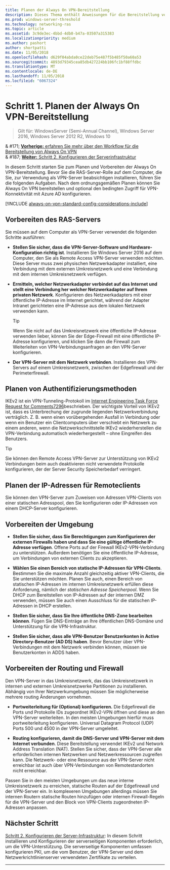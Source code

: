 ```yaml
---
title: Planen der Always On VPN-Bereitstellung
description: Dieses Thema enthält Anweisungen für die Bereitstellung von Always On VPN in Windows Server 2016 Planung.
ms.prod: windows-server-threshold
ms.technology: networking-ras
ms.topic: article
ms.assetid: 3c9de3ec-4bbd-4db0-b47a-03507a315383
ms.localizationpriority: medium
ms.author: pashort
author: shortpatti
ms.date: 11/05/2018
ms.openlocfilehash: d629f04abda0ce22deb75e487f5b485f50a60a53
ms.sourcegitcommit: 4893d79345cea85db427224bb106fc1bf88ffdbc
ms.translationtype: MT
ms.contentlocale: de-DE
ms.lasthandoff: 11/05/2018
ms.locfileid: "6067324"
---
```

# Schritt 1. Planen der Always On VPN-Bereitstellung

>Gilt für: WindowsServer (Semi-Annual Channel), Windows Server 2016, Windows Server 2012 R2, Windows 10


& #171;  [ **Vorherige:** erfahren Sie mehr über den Workflow für die Bereitstellung von Always On VPN](always-on-vpn-deploy-deployment.md)<br>
& #187;  [ **Weiter:** Schritt 2. Konfigurieren der Serverinfrastruktur](vpn-deploy-server-infrastructure.md)

In diesem Schritt starten Sie zum Planen und Vorbereiten der Always On VPN-Bereitstellung. Bevor Sie die RAS-Server-Rolle auf dem Computer, die Sie, zur Verwendung als VPN-Server beabsichtigen installieren, führen Sie die folgenden Aufgaben. Nach dem ordnungsgemäßen Planen können Sie Always On VPN bereitstellen und optional den bedingten Zugriff für VPN-Konnektivität mit Azure AD konfigurieren. 

[!INCLUDE [always-on-vpn-standard-config-considerations-include](../../../includes/always-on-vpn-standard-config-considerations-include.md)]


## Vorbereiten des RAS-Servers

Sie müssen auf dem Computer als VPN-Server verwendet die folgenden Schritte ausführen: 

- **Stellen Sie sicher, dass die VPN-Server-Software und Hardware-Konfiguration richtig ist**. Installieren Sie Windows Server 2016 auf dem Computer, den Sie als Remote Access VPN-Server verwenden möchten. Diese Server muss zwei physischen Netzwerkadapter installiert, eine Verbindung mit dem externen Umkreisnetzwerk und eine Verbindung mit dem internen Umkreisnetzwerk verfügen.

- **Ermitteln, welcher Netzwerkadapter verbindet auf das Internet und stellt eine Verbindung her welcher Netzwerkadapter auf Ihrem privaten Netzwerk**. Konfigurieren des Netzwerkadapters mit einer öffentliche IP-Adresse im Internet gerichtet, während der Adapter Intranet gerichteten eine IP-Adresse aus dem lokalen Netzwerk verwenden kann.

    >[!TIP]
    >Wenn Sie nicht auf das Umkreisnetzwerk eine öffentliche IP-Adresse verwenden lieber, können Sie der Edge-Firewall mit eine öffentliche IP-Adresse konfigurieren, und klicken Sie dann die Firewall zum Weiterleiten von VPN-Verbindungsanfragen an den VPN-Server konfigurieren.

- **Der VPN-Server mit dem Netzwerk verbinden**. Installieren des VPN-Servers auf einem Umkreisnetzwerk, zwischen der Edgefirewall und der Perimeterfirewall.

## Planen von Authentifizierungsmethoden

IKEv2 ist ein VPN-Tunneling-Protokoll im [Internet Engineering Task Force Request for Comments7296](https://datatracker.ietf.org/doc/rfc7296/)beschrieben. Der wichtigste Vorteil von IKEv2 ist, dass es Unterbrechung der zugrunde liegenden Netzwerkverbindung verträglich. Z. B. wenn einen vorübergehenden Ausfall in Verbindung oder wenn ein Benutzer ein Clientcomputers über verschiebt ein Netzwerk zu einem anderen, wenn die Netzwerkschnittstelle IKEv2 wiederherstellen die VPN-Verbindung automatisch wiederhergestellt – ohne Eingreifen des Benutzers.

>[!TIP]
>Sie können den Remote Access VPN-Server zur Unterstützung von IKEv2 Verbindungen beim auch deaktivieren nicht verwendete Protokolle konfigurieren, der der Server Security Speicherbedarf verringert. 

## Planen der IP-Adressen für Remoteclients

Sie können den VPN-Server zum Zuweisen von Adressen VPN-Clients von einer statischen Adresspool, den Sie konfigurieren oder IP-Adressen von einem DHCP-Server konfigurieren. 

## Vorbereiten der Umgebung

- **Stellen Sie sicher, dass Sie Berechtigungen zum Konfigurieren der externen Firewalls haben und dass Sie eine gültige öffentliche IP-Adresse verfügen**. Offene Ports auf der Firewall IKEv2-VPN-Verbindung zu unterstützen. Außerdem benötigen Sie eine öffentliche IP-Adresse, um Verbindungen von externen Clients zu akzeptieren.

- **Wählen Sie einen Bereich von statische IP-Adressen für VPN-Clients**. Bestimmen Sie die maximale Anzahl gleichzeitig aktiver VPN-Clients, die Sie unterstützen möchten. Planen Sie auch, einen Bereich von statischen IP-Adressen im internen Umkreisnetzwerk erfüllen diese Anforderung, nämlich der *statischen Adresse Speicherpool*. Wenn Sie DHCP zum Bereitstellen von IP-Adressen auf der internen DMZ verwenden, müssen Sie auch einen Ausschluss für die statischen IP-Adressen in DHCP erstellen.

- **Stellen Sie sicher, dass Sie Ihre öffentliche DNS-Zone bearbeiten können**. Fügen Sie DNS-Einträge an Ihre öffentlichen DNS-Domäne und Unterstützung für die VPN-Infrastruktur. 

- **Stellen Sie sicher, dass alle VPN-Benutzer Benutzerkonten in Active Directory-Benutzer \(AD DS\) haben**. Bevor Benutzer über VPN-Verbindungen mit dem Netzwerk verbinden können, müssen sie Benutzerkonten in ADDS haben.

## Vorbereiten der Routing und Firewall 

Den VPN-Server in das Umkreisnetzwerk, das das Umkreisnetzwerk in internen und externen Umkreisnetzwerke Partitionen zu installieren. Abhängig von Ihrer Netzwerkumgebung müssen Sie möglicherweise mehrere routing Änderungen vornehmen.

- **Portweiterleitung für \(Optional\) konfigurieren.** Die Edgefirewall die Ports und Protokolle IDs zugeordnet IKEv2-VPN öffnen und diese an den VPN-Server weiterleiten. In den meisten Umgebungen hierfür muss portweiterleitung konfigurieren. Universal Datagram Protocol (UDP) Ports 500 und 4500 in der VPN-Server umgeleitet.

- **Routing konfigurieren, damit die DNS-Server und VPN-Server mit dem Internet verbunden**. Diese Bereitstellung verwendet IKEv2 und Network Address Translation \(NAT\). Stellen Sie sicher, dass der VPN-Server alle erforderlichen internen Netzwerken und Netzwerkressourcen zugreifen kann. Die Netzwerk- oder eine Ressource aus der VPN-Server nicht erreichbar ist auch über VPN-Verbindungen von Remotestandorten nicht erreichbar.

Passen Sie in den meisten Umgebungen um das neue interne Umkreisnetzwerk zu erreichen, statische Routen auf der Edgefirewall und der VPN-Server ein. In komplexeren Umgebungen allerdings müssen Sie internen Routern statische Routen hinzufügen oder internen Firewall-Regeln für die VPN-Server und den Block von VPN-Clients zugeordneten IP-Adressen anpassen.

## Nächster Schritt
[Schritt 2. Konfigurieren der Server-Infrastruktur](vpn-deploy-server-infrastructure.md): In diesem Schritt installieren und Konfigurieren der serverseitigen Komponenten erforderlich, um die VPN-Unterstützung. Die serverseitige Komponenten umfassen konfigurieren PKI, um die vom Benutzer, der VPN-Server und dem Netzwerkrichtlinienserver verwendeten Zertifikate zu verteilen. 

---